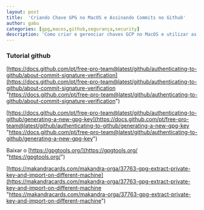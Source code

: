 ```yaml
---
layout: post
title:  'Criando Chave GPG no MacOS e Assinando Commits no Github'
author: gabu
categories: [gpg,macos,github,segurança,security]
description: 'Como criar e gerenciar chaves GCP no MacOS e utilizar as mesmas para assinar seus commits no githut'
---
```


### Tutorial github

[https://docs.github.com/pt/free-pro-team@latest/github/authenticating-to-github/about-commit-signature-verification](https://docs.github.com/pt/free-pro-team@latest/github/authenticating-to-github/about-commit-signature-verification "https://docs.github.com/pt/free-pro-team@latest/github/authenticating-to-github/about-commit-signature-verification")

[https://docs.github.com/pt/free-pro-team@latest/github/authenticating-to-github/generating-a-new-gpg-key](https://docs.github.com/pt/free-pro-team@latest/github/authenticating-to-github/generating-a-new-gpg-key "https://docs.github.com/pt/free-pro-team@latest/github/authenticating-to-github/generating-a-new-gpg-key")

Baixar o [https://gpgtools.org/](https://gpgtools.org/ "https://gpgtools.org/")

[https://makandracards.com/makandra-orga/37763-gpg-extract-private-key-and-import-on-different-machine](https://makandracards.com/makandra-orga/37763-gpg-extract-private-key-and-import-on-different-machine "https://makandracards.com/makandra-orga/37763-gpg-extract-private-key-and-import-on-different-machine")